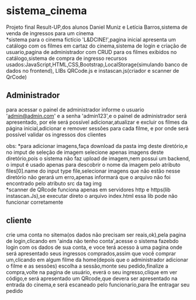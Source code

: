 # sistema_cinema
Projeto final Result-UP,dos alunos Daniel Muniz e Letícia Barros,sistema de venda de ingressos para um cinema<br>
 *sistema para o cinema fictício 'L&DCINE!',pagina inicial apresenta um catálogo com os filmes em cartaz do cinema,sistema de login e criação de usuario,pagina de administrador com CRUD para os filmes exibidos no catálogo,sistema de compra de ingresso
 recursos usados:JavaScript,HTML,CSS,Bootstrap,LocalStorage(simulando banco de dados no frontend), LIBs QRCode.js e instascan.js(criador e scanner de QrCode)
 

## Administrador
para acessar o painel de administrador informe o usuario 'admin@admin.com' e a senha 'admin123',e o painel de administrador será apresentado,
por ele será possível adicionar,atualizar e excluir os filmes da página inicial,adicionar e remover sessões para cada filme, e por onde será possível validar os ingressos dos clientes

obs:
*para adicionar imagens,faça download da pasta img deste diretório,e no imput de seleção de imagem selecione apenas imagens deste diretório,pois o sistema não faz upload de imagem,nem possui um backend,
o imput é usado apenas para descobrir o nome da imagem pelo atributo files[0].name do input type file,selecionar imagens que não estão nesse diretório não gerará um erro,apenas informará que o arquivo não
foi encontrado pelo atributo src da tag img
<br>*scanner de QRcode funciona apenas em servidores http e https(lib instascan.Js),se executar direto o arquivo index.html essa lib pode não funcionar corretamente


## cliente
crie uma conta no sitema(os dados não precisam ser reais,ok),pela pagina de login,clicando em 'ainda não tenho conta',acesse o sistema fazebdo login com os dados de sua conta,
e voce terá acesso à uma pagina onde será apresentado seus ingressos comprados,assim que você comprar um,clicando em algum filme da home(depois que o administrador adicionar o filme e as sessões)
escolha a sessão,monte seu pedido,finalize a compra,volte na pagina de usuário, everá o seu ingresso,clique em ver código,e será apresentado um QRcode,que devera ser apresentado na entrada do 
cinema,e será escaneado pelo funcionario,para lhe entragar seu pedido
